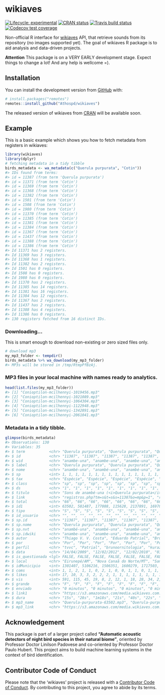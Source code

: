 
<!-- README.md is generated from README.Rmd. Please edit that file -->

# wikiaves

<!-- badges: start -->

[![Lifecycle:
experimental](https://img.shields.io/badge/lifecycle-experimental-orange.svg)](https://www.tidyverse.org/lifecycle/#experimental)
[![CRAN
status](https://www.r-pkg.org/badges/version/wikiaves)](https://CRAN.R-project.org/package=wikiaves)
[![Travis build
status](https://travis-ci.org/Athospd/wikiaves.svg?branch=master)](https://travis-ci.org/Athospd/wikiaves)
[![Codecov test
coverage](https://codecov.io/gh/Athospd/wikiaves/branch/master/graph/badge.svg)](https://codecov.io/gh/Athospd/wikiaves?branch=master)
<!-- badges: end -->

Non-official R interface for [wikiaves](wikiaves.com.br) API, that
retrieve sounds from its repository (no images supported yet). The goal
of wikiaves R package is to aid analysis and data-driven projects.

**Attention** This package is on a VERY EARLY development stage. Expect
things to change a lot\! And any help is wellcome =).

## Installation

You can install the development version from
[GitHub](https://github.com/) with:

``` r
# install.packages("remotes")
remotes::install_github("Athospd/wikiaves")
```

The released version of wikiaves from [CRAN](https://CRAN.R-project.org)
will be available soon.

## Example

This is a basic example which shows you how to fetch metadata from
registers in wikiaves:

``` r
library(wikiaves)
library(dplyr)
# fetching metadata in a tidy tibble
birds_metadata <- wa_metadata(c("Querula purpurata", "Cotin"))
#> IDs found from terms:
#> id = 11387 (from term 'Querula purpurata')
#> id = 11371 (from term 'Cotin')
#> id = 11369 (from term 'Cotin')
#> id = 11368 (from term 'Cotin')
#> id = 11382 (from term 'Cotin')
#> id = 1501 (from term 'Cotin')
#> id = 1508 (from term 'Cotin')
#> id = 1980 (from term 'Cotin')
#> id = 11370 (from term 'Cotin')
#> id = 11385 (from term 'Cotin')
#> id = 11381 (from term 'Cotin')
#> id = 11384 (from term 'Cotin')
#> id = 11367 (from term 'Cotin')
#> id = 11437 (from term 'Cotin')
#> id = 11388 (from term 'Cotin')
#> id = 11386 (from term 'Cotin')
#> Id 11371 has 2 registers.
#> Id 11369 has 3 registers.
#> Id 11368 has 1 registers.
#> Id 11382 has 2 registers.
#> Id 1501 has 0 registers.
#> Id 1508 has 0 registers.
#> Id 1980 has 0 registers.
#> Id 11370 has 2 registers.
#> Id 11385 has 14 registers.
#> Id 11381 has 16 registers.
#> Id 11384 has 12 registers.
#> Id 11367 has 2 registers.
#> Id 11437 has 2 registers.
#> Id 11388 has 4 registers.
#> Id 11386 has 0 registers.
#> 130 registers fetched from 16 distinct IDs.
```

### Downloading…

This is smart enough to download non-existing or zero sized files only.

``` r
# download mp3
my_mp3_folder <- tempdir()
birds_metadata %>% wa_download(my_mp3_folder)
#> MP3s will be stored in /tmp/RtmpPfBzAj.
```

### MP3 files in your local machine with names ready to analytics.

``` r
head(list.files(my_mp3_folder))
#> [1] "Conioptilon-mcilhennyi-1019456.mp3"
#> [2] "Conioptilon-mcilhennyi-1021089.mp3"
#> [3] "Conioptilon-mcilhennyi-1064304.mp3"
#> [4] "Conioptilon-mcilhennyi-1122948.mp3"
#> [5] "Conioptilon-mcilhennyi-1342891.mp3"
#> [6] "Conioptilon-mcilhennyi-2061041.mp3"
```

### Metadata in a tidy tibble.

``` r
glimpse(birds_metadata)
#> Observations: 130
#> Variables: 35
#> $ term           <chr> "Querula purpurata", "Querula purpurata", "Querul…
#> $ id             <chr> "11387", "11387", "11387", "11387", "11387", "113…
#> $ wid            <chr> "anambe-una", "anambe-una", "anambe-una", "anambe…
#> $ label          <chr> "Querula purpurata", "Querula purpurata", "Querul…
#> $ nome           <chr> "anambé-una", "anambé-una", "anambé-una", "anambé…
#> $ sp             <int> 1, 1, 1, 1, 1, 1, 1, 1, 1, 1, 1, 1, 1, 1, 1, 1, 1…
#> $ tax            <chr> "Espécie", "Espécie", "Espécie", "Espécie", "Espé…
#> $ class          <chr> "sp", "sp", "sp", "sp", "sp", "sp", "sp", "sp", "…
#> $ ds             <chr> "1", "1", "1", "1", "1", "1", "1", "1", "1", "1",…
#> $ titulo         <chr> "Sons de anambé-una (<i>Querula purpurata</i>)", …
#> $ link           <chr> "registros.php?tm=s&t=s&s=11387&o=mp&p=1", "regis…
#> $ total          <chr> "66", "66", "66", "66", "66", "66", "66", "66", "…
#> $ id1            <int> 63502, 581487, 177088, 115628, 2137891, 1697896, …
#> $ tipo           <chr> "S", "S", "S", "S", "S", "S", "S", "S", "S", "S",…
#> $ id_usuario     <chr> "", "", "", "", "", "", "", "", "", "", "", "", "…
#> $ sp.id          <chr> "11387", "11387", "11387", "11387", "11387", "113…
#> $ sp.nome        <chr> "Querula purpurata", "Querula purpurata", "Querul…
#> $ sp.nvt         <chr> "anambé-una", "anambé-una", "anambé-una", "anambé…
#> $ sp.idwiki      <chr> "anambe-una", "anambe-una", "anambe-una", "anambe…
#> $ autor          <chr> "Thiago V. V. Costa", "Eduardo Patrial", "Bruno R…
#> $ por            <chr> "Por", "Por", "Por", "Por", "Por", "Por", "Por", …
#> $ perfil         <chr> "tvvc", "Patrial", "brunoornitologia", "kurazooka…
#> $ data           <chr> "14/04/2009", "12/02/2012", "12/02/2010", "03/03/…
#> $ is_questionada <lgl> FALSE, FALSE, FALSE, FALSE, FALSE, FALSE, FALSE, …
#> $ local          <chr> "Eirunepé/AM", "Nova Canaã do Norte/MT", "Santa B…
#> $ idMunicipio    <int> 1301407, 5106216, 1506351, 1600279, 1717503, 1507…
#> $ coms           <int> 1, 1, 2, 1, 1, 0, 2, 1, 0, 0, 1, 1, 0, 1, 1, 0, 1…
#> $ likes          <int> 17, 10, 3, 3, 2, 2, 2, 1, 1, 1, 1, 1, 1, 1, 1, 1,…
#> $ vis            <int> 591, 115, 45, 19, 8, 2, 12, 1, 18, 28, 34, 2, 5, …
#> $ grande         <chr> "F", "F", "F", "F", "F", "F", "F", "F", "F", "F",…
#> $ enviado        <chr> "0 minutos", "0 minutos", "0 minutos", "0 minutos…
#> $ link1          <chr> "https://s3.amazonaws.com/media.wikiaves.com.br/r…
#> $ dura           <chr> "15s", "28s", "1m18s", "21s", "40s", "22s", "18s"…
#> $ mp3_name       <chr> "Querula-purpurata-63502.mp3", "Querula-purpurata…
#> $ mp3_link       <chr> "https://s3.amazonaws.com/media.wikiaves.com.br/r…
```

## Acknowledgement

This package is part of a larger project called **“Automatic acoustic
detectors of night bird species in their natural biome”**, oriented by
Professor Doctor Linilson Padovese and co-oriented by Professor Doctor
Paulo Hubert. This project aims to build machine learning systems in the
context of bird identification.

## Contributor Code of Conduct

Please note that the ‘wikiaves’ project is released with a [Contributor
Code of Conduct](.github/CODE_OF_CONDUCT.md). By contributing to this
project, you agree to abide by its terms.
